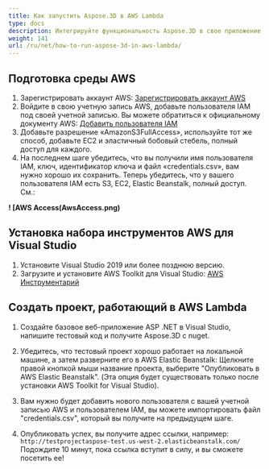 ```yaml
---
title: Как запустить Aspose.3D в AWS Lambda
type: docs
description: Интегрируйте функциональность Aspose.3D в свое приложение с помощью Docker независимо от того, какая технология находится в вашем стеке разработки. Узнайте, как использовать Aspose.3D в контейнере Docker
weight: 141
url: /ru/net/how-to-run-aspose-3d-in-aws-lambda/
---
```

## Подготовка среды AWS

1. Зарегистрировать аккаунт AWS:
[Зарегистрировать аккаунт AWS](https://aws.amazon.com/)
1. Войдите в свою учетную запись AWS, добавьте пользователя IAM под своей учетной записью. Вы можете обратиться к официальному документу AWS:
[Добавить пользователя IAM](https://docs.aws.amazon.com/IAM/latest/UserGuide/getting-started_create-admin-group.html)
1. Добавьте разрешение «AmazonS3FullAccess», используйте тот же способ, добавьте EC2 и эластичный бобовый стебель, полный доступ для каждого.
1. На последнем шаге убедитесь, что вы получили имя пользователя IAM, ключ, идентификатор ключа и файл «credentials.csv», вам нужно хорошо их сохранить.
Теперь убедитесь, что у вашего пользователя IAM есть S3, EC2, Elastic Beanstalk, полный доступ. См.:
   
**! [AWS Access(AwsAccess.png)**

## Установка набора инструментов AWS для Visual Studio

1. Установите Visual Studio 2019 или более позднюю версию.
1. Загрузите и установите AWS Toolkit для Visual Studio:
[AWS Инструментарий](https://aws.amazon.com/visualstudio/)

## Создать проект, работающий в AWS Lambda

1. Создайте базовое веб-приложение ASP .NET в Visual Studio, напишите тестовый код и получите Aspose.3D с nuget.

1. Убедитесь, что тестовый проект хорошо работает на локальной машине, а затем разверните его в AWS Elastic Beanstalk:
Щелкните правой кнопкой мыши название проекта, выберите "Опубликовать в AWS Elastic Beanstalk". (Эта опция будет существовать только после установки AWS Toolkit for Visual Studio).
1. Вам нужно будет добавить нового пользователя с вашей учетной записью AWS и пользователем IAM, вы можете импортировать файл "credentials.csv", который вы получите на предыдущем шаге.
1. Опубликовать успех, вы получите адрес ссылки, например: `http://testprojectaspose-test.us-west-2.elasticbeanstalk.com/`
Подождите 10 минут, пока ссылка вступит в силу, и вы сможете посетить ее!
